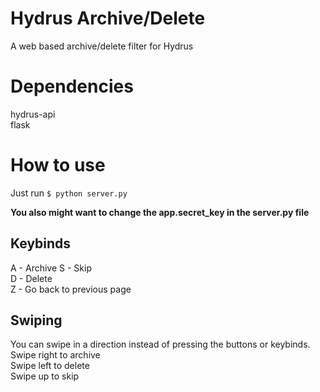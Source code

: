 # Hydrus Archive/Delete  
A web based archive/delete filter for Hydrus  

# Dependencies  
hydrus-api  
flask  

# How to use
Just run `$ python server.py`  

**You also might want to change the app.secret_key in the server.py file**

## Keybinds  
A - Archive 
S - Skip  
D - Delete  
Z - Go back to previous page  

## Swiping  
You can swipe in a direction instead of pressing the buttons or keybinds.  
Swipe right to archive  
Swipe left to delete  
Swipe up to skip  